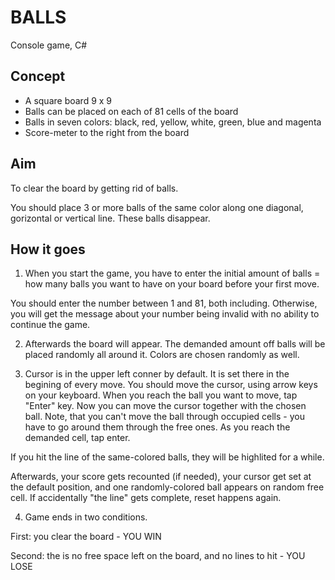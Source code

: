 # BALLS
Console game, C\#

## Concept
- A square board 9 x 9 
- Balls can be placed on each of 81 cells of the board
- Balls in seven colors: black, red, yellow, white, green, blue and magenta
- Score-meter to the right from the board

## Aim
To clear the board by getting rid of balls.

You should place 3 or more balls of the same color along one diagonal, gorizontal or vertical line. These balls disappear.

## How it goes
1. When you start the game, you have to enter the initial amount of balls = how many balls you want to have on your board before your first move. 

You should enter the number between 1 and 81, both including. Otherwise, you will get the message about your number being invalid with no ability to continue the game.

2. Afterwards the board will appear. The demanded amount off balls will be placed randomly all around it. Colors are chosen randomly as well.

3. Cursor is in the upper left conner by default. It is set there in the begining of every move. You should move the cursor, using arrow keys on your keyboard. When you reach the ball you want to move, tap "Enter" key. Now you can move the cursor together with the chosen ball. Note, that you can't move the ball through occupied cells - you have to go around them through the free ones. As you reach the demanded cell, tap enter.

If you hit the line of the same-colored balls, they will be highlited for a while.

Afterwards, your score gets recounted (if needed), your cursor get set at the default position, and one randomly-colored ball appears on random free cell. If accidentally "the line" gets complete, reset happens again.

4. Game ends in two conditions.

First: you clear the board - YOU WIN

Second: the is no free space left on the board, and no lines to hit - YOU LOSE

